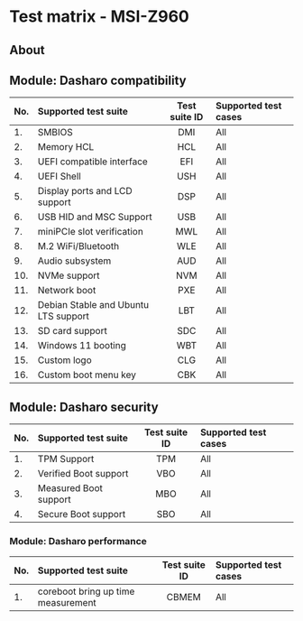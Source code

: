# Test matrix - MSI-Z960

## About

<!--
The test matrix is used to determine which of the test suites and test cases
described in this documentation are dedicated to the given platform
-->

## Module: Dasharo compatibility

| No.  | Supported test suite                              | Test suite ID | Supported test cases                 |
|:-----|:--------------------------------------------------|:-------------:|:-------------------------------------|
| 1.   | SMBIOS                                            | DMI           | All                                  |
| 2.   | Memory HCL                                        | HCL           | All                                  |
| 3.   | UEFI compatible interface                         | EFI           | All                                  |
| 4.   | UEFI Shell                                        | USH           | All                                  |
| 5.   | Display ports and LCD support                     | DSP           | All                                  |
| 6.   | USB HID and MSC Support                           | USB           | All                                  |
| 7.   | miniPCIe slot verification                        | MWL           | All                                  |
| 8.   | M.2 WiFi/Bluetooth                                | WLE           | All                                  |
| 9.   | Audio subsystem                                   | AUD           | All                                  |
| 10.  | NVMe support                                      | NVM           | All                                  |
| 11.  | Network boot                                      | PXE           | All                                  |
| 12.  | Debian Stable and Ubuntu LTS support              | LBT           | All                                  |
| 13.  | SD card support                                   | SDC           | All                                  |
| 14.  | Windows 11 booting                                | WBT           | All                                  |
| 15.  | Custom logo                                       | CLG           | All                                  |
| 16.  | Custom boot menu key                              | CBK           | All                                  |

## Module: Dasharo security

| No.  | Supported test suite                              | Test suite ID | Supported test cases                 |
|:-----|:--------------------------------------------------|:-------------:|:-------------------------------------|
| 1.   | TPM Support                                       | TPM           | All                                  |
| 2.   | Verified Boot support                             | VBO           | All                                  |
| 3.   | Measured Boot support                             | MBO           | All                                  |
| 4.   | Secure Boot support                               | SBO           | All                                  |

### Module: Dasharo performance

| No.  | Supported test suite                              | Test suite ID | Supported test cases                 |
|:-----|:--------------------------------------------------|:-------------:|:-------------------------------------|
| 1.   | coreboot bring up time measurement                | CBMEM         | All                                  |
